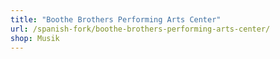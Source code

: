 ```yaml
---
title: "Boothe Brothers Performing Arts Center"
url: /spanish-fork/boothe-brothers-performing-arts-center/
shop: Musik
---
```


